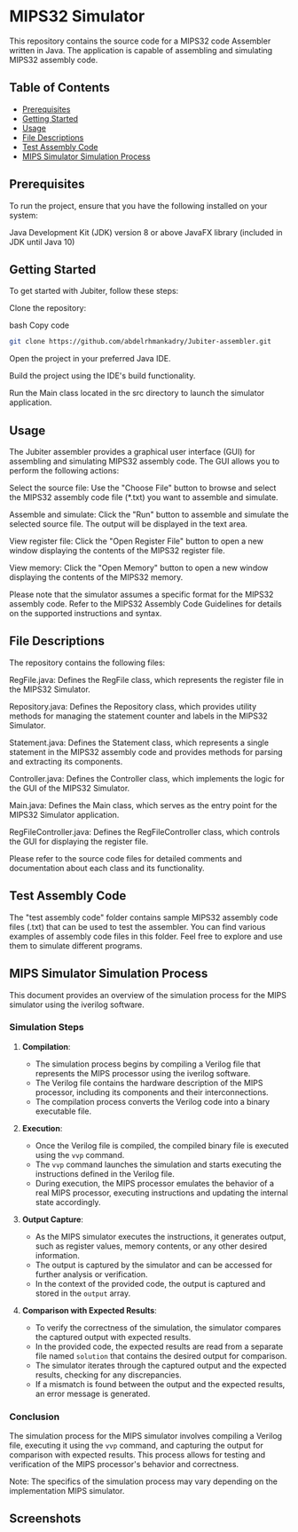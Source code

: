# MIPS32 Simulator
This repository contains the source code for a MIPS32 code Assembler written in Java. The application is capable of assembling and simulating MIPS32 assembly code.

## Table of Contents
- [Prerequisites](#Prerequisites)
- [Getting Started](#Getting-Started)
- [Usage](#Usage)
- [File Descriptions](#File-Descriptions)
- [Test Assembly Code](#Test-Assembly-Code)
- [MIPS Simulator Simulation Process](#MIPS-Simulator-Simulation-Process)
## Prerequisites
To run the project, ensure that you have the following installed on your system:

Java Development Kit (JDK) version 8 or above
JavaFX library (included in JDK until Java 10)
## Getting Started
To get started with Jubiter, follow these steps:

Clone the repository:

bash
Copy code
```bash 
git clone https://github.com/abdelrhmankadry/Jubiter-assembler.git
```
Open the project in your preferred Java IDE.

Build the project using the IDE's build functionality.

Run the Main class located in the src directory to launch the simulator application.


## Usage
The Jubiter assembler provides a graphical user interface (GUI) for assembling and simulating MIPS32 assembly code. The GUI allows you to perform the following actions:

Select the source file: Use the "Choose File" button to browse and select the MIPS32 assembly code file (*.txt) you want to assemble and simulate.

Assemble and simulate: Click the "Run" button to assemble and simulate the selected source file. The output will be displayed in the text area.

View register file: Click the "Open Register File" button to open a new window displaying the contents of the MIPS32 register file.

View memory: Click the "Open Memory" button to open a new window displaying the contents of the MIPS32 memory.


Please note that the simulator assumes a specific format for the MIPS32 assembly code. Refer to the MIPS32 Assembly Code Guidelines for details on the supported instructions and syntax.

## File Descriptions
The repository contains the following files:

RegFile.java: Defines the RegFile class, which represents the register file in the MIPS32 Simulator.

Repository.java: Defines the Repository class, which provides utility methods for managing the statement counter and labels in the MIPS32 Simulator.

Statement.java: Defines the Statement class, which represents a single statement in the MIPS32 assembly code and provides methods for parsing and extracting its components.

Controller.java: Defines the Controller class, which implements the logic for the GUI of the MIPS32 Simulator.

Main.java: Defines the Main class, which serves as the entry point for the MIPS32 Simulator application.

RegFileController.java: Defines the RegFileController class, which controls the GUI for displaying the register file.

Please refer to the source code files for detailed comments and documentation about each class and its functionality.

## Test Assembly Code
The "test assembly code" folder contains sample MIPS32 assembly code files (.txt) that can be used to test the assembler. You can find various examples of assembly code files in this folder. Feel free to explore and use them to simulate different programs.
## MIPS Simulator Simulation Process

This document provides an overview of the simulation process for the MIPS simulator using the iverilog software.

### Simulation Steps

1. **Compilation**:
    - The simulation process begins by compiling a Verilog file that represents the MIPS processor using the iverilog software.
    - The Verilog file contains the hardware description of the MIPS processor, including its components and their interconnections.
    - The compilation process converts the Verilog code into a binary executable file.

2. **Execution**:
    - Once the Verilog file is compiled, the compiled binary file is executed using the `vvp` command.
    - The `vvp` command launches the simulation and starts executing the instructions defined in the Verilog file.
    - During execution, the MIPS processor emulates the behavior of a real MIPS processor, executing instructions and updating the internal state accordingly.

3. **Output Capture**:
    - As the MIPS simulator executes the instructions, it generates output, such as register values, memory contents, or any other desired information.
    - The output is captured by the simulator and can be accessed for further analysis or verification.
    - In the context of the provided code, the output is captured and stored in the `output` array.

4. **Comparison with Expected Results**:
    - To verify the correctness of the simulation, the simulator compares the captured output with expected results.
    - In the provided code, the expected results are read from a separate file named `solution` that contains the desired output for comparison.
    - The simulator iterates through the captured output and the expected results, checking for any discrepancies.
    - If a mismatch is found between the output and the expected results, an error message is generated.

### Conclusion

The simulation process for the MIPS simulator involves compiling a Verilog file, executing it using the `vvp` command, and capturing the output for comparison with expected results. This process allows for testing and verification of the MIPS processor's behavior and correctness.

Note: The specifics of the simulation process may vary depending on the implementation  MIPS simulator.


## Screenshots
